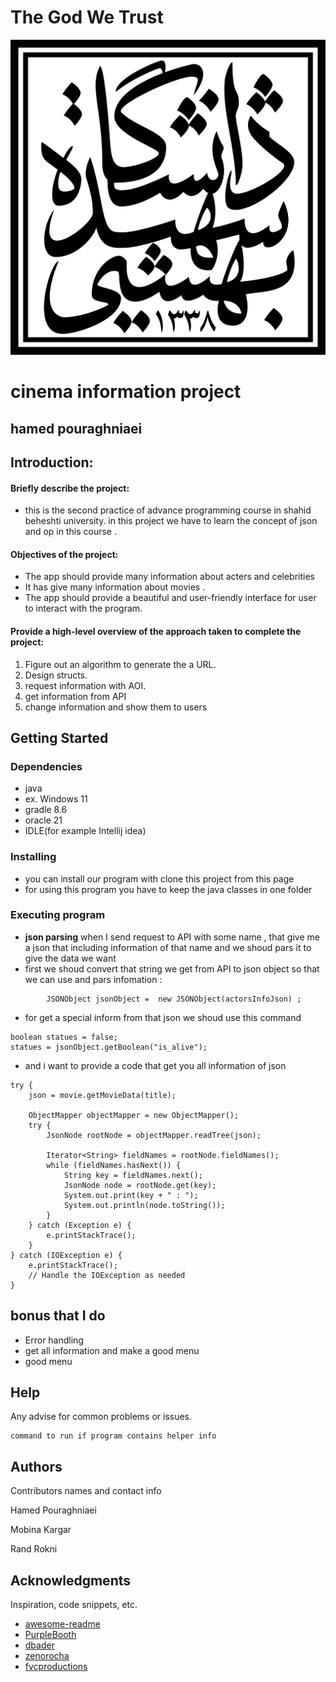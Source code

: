 # The God We Trust



[![img](https://github.com/MMDPROJECT/PacmanProject/raw/main/Images/SBU.png)](https://github.com/MMDPROJECT/PacmanProject/blob/main/Images/SBU.png)

# cinema information project



## hamed pouraghniaei



## Introduction:

#### Briefly describe the project:

- this is the second practice of advance programming course in shahid beheshti university.
  in this project we have to learn the concept of json and op in this course .

#### Objectives of the project:

- The app should provide many information about acters and celebrities
- It has give many information about movies .
- The app should provide a beautiful and user-friendly interface for user to interact with the program.

#### Provide a high-level overview of the approach taken to complete the project:

1. Figure out an algorithm to generate the a URL.
2. Design structs.
3. request information with AOI.
4. get information from API
5. change information and show them to users 

## Getting Started

### Dependencies

* java 
* ex. Windows 11
* gradle 8.6
* oracle 21
* IDLE(for example Intellij idea)

### Installing

* you can install our program with clone this project from this page  
* for using this program you have to keep the java classes in one folder

### Executing program

* **json parsing**
  when I send request to API with some name , that give me a json that including information of that name  and we shoud pars it to give the data we want 
* first we shoud convert that string we get from API to json object so that we can use and pars infomation :
```
        JSONObject jsonObject =  new JSONObject(actorsInfoJson) ;
```

* for get a special inform from that json we shoud use this command

```
boolean statues = false;
statues = jsonObject.getBoolean("is_alive");
```

* and i want to provide a code that get you all information of json  

```
try {
    json = movie.getMovieData(title);

    ObjectMapper objectMapper = new ObjectMapper();
    try {
        JsonNode rootNode = objectMapper.readTree(json);

        Iterator<String> fieldNames = rootNode.fieldNames();
        while (fieldNames.hasNext()) {
            String key = fieldNames.next();
            JsonNode node = rootNode.get(key);
            System.out.print(key + " : ");
            System.out.println(node.toString());
        }
    } catch (Exception e) {
        e.printStackTrace();
    }
} catch (IOException e) {
    e.printStackTrace();
    // Handle the IOException as needed
}
```

## bonus that I do

* Error handling 
* get all information and make a good menu
* good menu 

## Help

Any advise for common problems or issues.
```
command to run if program contains helper info
```

## Authors

Contributors names and contact info

Hamed Pouraghniaei

Mobina Kargar

Rand Rokni

## Acknowledgments

Inspiration, code snippets, etc.
* [awesome-readme](https://github.com/matiassingers/awesome-readme)
* [PurpleBooth](https://gist.github.com/PurpleBooth/109311bb0361f32d87a2)
* [dbader](https://github.com/dbader/readme-template)
* [zenorocha](https://gist.github.com/zenorocha/4526327)
* [fvcproductions](https://gist.github.com/fvcproductions/1bfc2d4aecb01a834b46)
